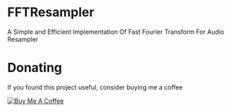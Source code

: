 # FFTResampler
A Simple and Efficient Implementation Of Fast Fourier Transform For Audio Resampler


# Donating

If you found this project useful, consider buying me a coffee

<a href="https://www.buymeacoffee.com/gaozhihan" target="_blank"><img src="https://www.buymeacoffee.com/assets/img/custom_images/black_img.png" alt="Buy Me A Coffee" style="height: auto !important;width: auto !important;" ></a>

